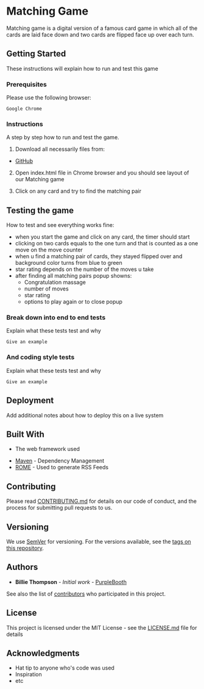 # Matching Game

Matching game is a digital version of a famous card game in which all of the cards are laid face down and two cards are flipped face up over each turn.

## Getting Started

These instructions will explain how to run and test this game

### Prerequisites

Please use the following browser:

```
Google Chrome
```

### Instructions

A step by step how to run and test the game.

1. Download all necessarily files from:

  - [GitHub](https://github.com/Dasa1/Memory-game.git)

2. Open index.html file in Chrome browser and you should see layout of our Matching game

3. Click on any card and try to find the matching pair


## Testing the game

How to test and see everything works fine:

- when you start the game and click on any card, the timer should start
- clicking on two cards equals to the one turn and that is counted as a one move on the move counter
- when u find a matching pair of cards, they stayed flipped over and background color turns from blue to green
-  star rating depends on the number of the moves u take
- after finding all matching pairs popup showns:
  - Congratulation massage
  - number of moves
  - star rating
  - options to play again or to close popup



### Break down into end to end tests

Explain what these tests test and why

```
Give an example
```

### And coding style tests

Explain what these tests test and why

```
Give an example
```

## Deployment

Add additional notes about how to deploy this on a live system

## Built With

 - The web framework used
* [Maven](https://maven.apache.org/) - Dependency Management
* [ROME](https://rometools.github.io/rome/) - Used to generate RSS Feeds

## Contributing

Please read [CONTRIBUTING.md](https://gist.github.com/PurpleBooth/b24679402957c63ec426) for details on our code of conduct, and the process for submitting pull requests to us.

## Versioning

We use [SemVer](http://semver.org/) for versioning. For the versions available, see the [tags on this repository](https://github.com/your/project/tags). 

## Authors

* **Billie Thompson** - *Initial work* - [PurpleBooth](https://github.com/PurpleBooth)

See also the list of [contributors](https://github.com/your/project/contributors) who participated in this project.

## License

This project is licensed under the MIT License - see the [LICENSE.md](LICENSE.md) file for details

## Acknowledgments

* Hat tip to anyone who's code was used
* Inspiration
* etc
